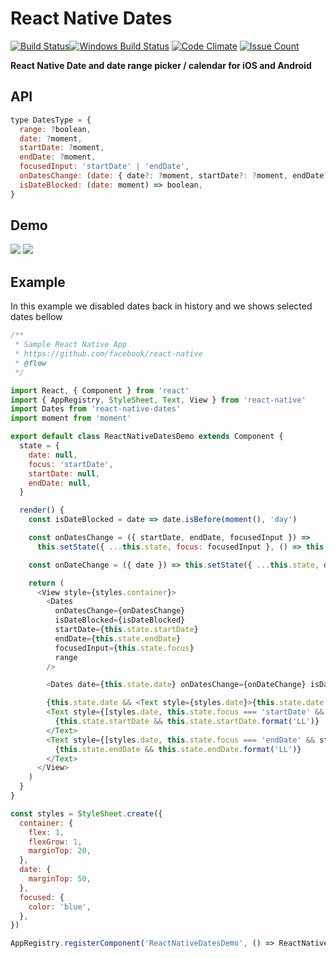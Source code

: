 # React Native Dates

[![Build Status](https://travis-ci.org/werein/react-native-dates.svg)](https://travis-ci.org/werein/react-native-dates)[![Windows Build Status](https://ci.appveyor.com/api/projects/status/github/werein/react-native-dates?branch=master&svg=true)](https://ci.appveyor.com/project/jirikolarik/react-native-dates) [![Code Climate](https://codeclimate.com/github/werein/react-native-dates/badges/gpa.svg)](https://codeclimate.com/github/werein/react-native-dates) [![Issue Count](https://codeclimate.com/github/werein/react-native-dates/badges/issue_count.svg)](https://codeclimate.com/github/werein/react-native-dates)

**React Native Date and date range picker / calendar for iOS and Android**

## API

```javascript
type DatesType = {
  range: ?boolean,
  date: ?moment,
  startDate: ?moment,
  endDate: ?moment,
  focusedInput: 'startDate' | 'endDate',
  onDatesChange: (date: { date?: ?moment, startDate?: ?moment, endDate?: ?moment }) => void,
  isDateBlocked: (date: moment) => boolean,
}
```

## Demo

<img src="http://i.giphy.com/YUqyKQoeNs2v6.gif">
<img src="http://i.giphy.com/130cHgOE0K5TCU.gif">

## Example

In this example we disabled dates back in history and we shows selected dates bellow

```javascript
/**
 * Sample React Native App
 * https://github.com/facebook/react-native
 * @flow
 */

import React, { Component } from 'react'
import { AppRegistry, StyleSheet, Text, View } from 'react-native'
import Dates from 'react-native-dates'
import moment from 'moment'

export default class ReactNativeDatesDemo extends Component {
  state = {
    date: null,
    focus: 'startDate',
    startDate: null,
    endDate: null,
  }

  render() {
    const isDateBlocked = date => date.isBefore(moment(), 'day')

    const onDatesChange = ({ startDate, endDate, focusedInput }) =>
      this.setState({ ...this.state, focus: focusedInput }, () => this.setState({ ...this.state, startDate, endDate }))

    const onDateChange = ({ date }) => this.setState({ ...this.state, date })

    return (
      <View style={styles.container}>
        <Dates
          onDatesChange={onDatesChange}
          isDateBlocked={isDateBlocked}
          startDate={this.state.startDate}
          endDate={this.state.endDate}
          focusedInput={this.state.focus}
          range
        />

        <Dates date={this.state.date} onDatesChange={onDateChange} isDateBlocked={isDateBlocked} />

        {this.state.date && <Text style={styles.date}>{this.state.date && this.state.date.format('LL')}</Text>}
        <Text style={[styles.date, this.state.focus === 'startDate' && styles.focused]}>
          {this.state.startDate && this.state.startDate.format('LL')}
        </Text>
        <Text style={[styles.date, this.state.focus === 'endDate' && styles.focused]}>
          {this.state.endDate && this.state.endDate.format('LL')}
        </Text>
      </View>
    )
  }
}

const styles = StyleSheet.create({
  container: {
    flex: 1,
    flexGrow: 1,
    marginTop: 20,
  },
  date: {
    marginTop: 50,
  },
  focused: {
    color: 'blue',
  },
})

AppRegistry.registerComponent('ReactNativeDatesDemo', () => ReactNativeDatesDemo)
```
